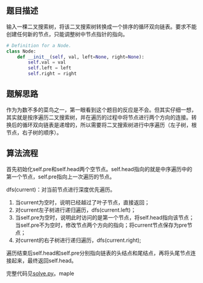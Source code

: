 ## 题目描述

输入一棵二叉搜索树，将该二叉搜索树转换成一个排序的循环双向链表。要求不能创建任何新的节点，只能调整树中节点指针的指向。

```python
# Definition for a Node.
class Node:
    def __init__(self, val, left=None, right=None):
        self.val = val
        self.left = left
        self.right = right
```

## 题解思路

作为为数不多的菜鸟之一，第一眼看到这个题目的反应是不会。但其实仔细一想，其实就是按序遍历二叉搜索树，并在遍历的过程中将节点进行两个方向的连接。转换后的循环双向链表是递增的，所以需要将二叉搜索树进行中序遍历（左子树，根节点，右子树的顺序）。

## 算法流程

首先初始化self.pre和self.head两个空节点。self.head指向的就是中序遍历中的第一个节点，self.pre指向上一次遍历的节点。

dfs(current)：对当前节点进行深度优先遍历。
1. 当current为空时，说明已经越过了叶子节点，直接返回；
2. 对current左子树进行递归遍历，dfs(current.left)；
3. 当self.pre为空时，说明此时访问的是第一个节点，将self.head指向该节点；当self.pre不为空时，修改节点两个方向的指向；将current节点保存为pre节点；
4. 对current的右子树进行递归遍历，dfs(current.right);

遍历结束后self.head和self.pre分别指向链表的头结点和尾结点，再将头尾节点连接起来，最终返回self.head。


完整代码见[solve.py](./solve.py)。maple